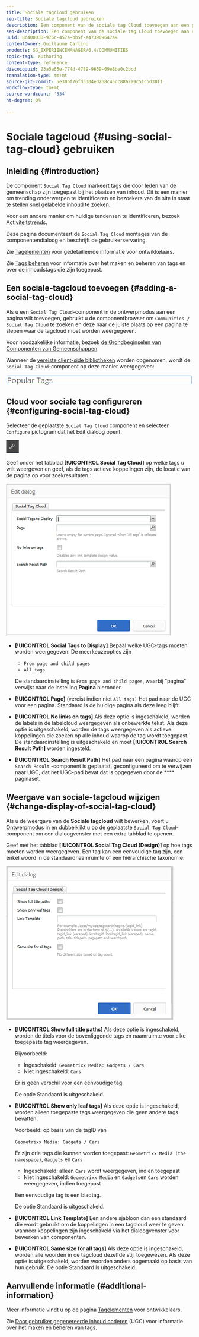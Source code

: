 ```yaml
---
title: Sociale tagcloud gebruiken
seo-title: Sociale tagcloud gebruiken
description: Een component van de sociale tag Cloud toevoegen aan een pagina
seo-description: Een component van de sociale tag Cloud toevoegen aan een pagina
uuid: 8c400030-976c-457a-bb5f-e473909647a9
contentOwner: Guillaume Carlino
products: SG_EXPERIENCEMANAGER/6.4/COMMUNITIES
topic-tags: authoring
content-type: reference
discoiquuid: 23a5a65e-774d-4789-9659-09e8be0c2bcd
translation-type: tm+mt
source-git-commit: 5e30bf76fd3304ed268c45cc8862a9c51c5d30f1
workflow-type: tm+mt
source-wordcount: '534'
ht-degree: 0%

---
```



# Sociale tagcloud {#using-social-tag-cloud} gebruiken

## Inleiding {#introduction}

De component `Social Tag Cloud` markeert tags die door leden van de gemeenschap zijn toegepast bij het plaatsen van inhoud. Dit is een manier om trending onderwerpen te identificeren en bezoekers van de site in staat te stellen snel gelabelde inhoud te zoeken.

Voor een andere manier om huidige tendensen te identificeren, bezoek [Activiteitstrends](trends.md).

Deze pagina documenteert de `Social Tag Cloud` montages van de componentendialoog en beschrijft de gebruikerservaring.

Zie [Tagelementen](tag.md) voor gedetailleerde informatie voor ontwikkelaars.

Zie [Tags beheren](../../help/sites-administering/tags.md) voor informatie over het maken en beheren van tags en over de inhoudstags die zijn toegepast.

## Een sociale-tagcloud toevoegen {#adding-a-social-tag-cloud}

Als u een `Social Tag Cloud`-component in de ontwerpmodus aan een pagina wilt toevoegen, gebruikt u de componentbrowser om `Communities / Social Tag Cloud` te zoeken en deze naar de juiste plaats op een pagina te slepen waar de tagcloud moet worden weergegeven.

Voor noodzakelijke informatie, bezoek [de Grondbeginselen van Componenten van Gemeenschappen](basics.md).

Wanneer de [vereiste client-side bibliotheken](tag.md#essentials-for-client-side) worden opgenomen, wordt de `Social Tag Cloud`-component op deze manier weergegeven:

![chlimage_1-303](assets/chlimage_1-303.png)

## Cloud voor sociale tag configureren {#configuring-social-tag-cloud}

Selecteer de geplaatste `Social Tag Cloud` component en selecteer `Configure` pictogram dat het Edit dialoog opent.

![chlimage_1-304](assets/chlimage_1-304.png)

Geef onder het tabblad **[!UICONTROL Social Tag Cloud]** op welke tags u wilt weergeven en geef, als de tags actieve koppelingen zijn, de locatie van de pagina op voor zoekresultaten.:

![chlimage_1-305](assets/chlimage_1-305.png)

* **[!UICONTROL Social Tags to Display]**
Bepaal welke UGC-tags moeten worden weergegeven. De meerkeuzeopties zijn

   * `From page and child pages`
   * `All tags`

   De standaardinstelling is `From page and child pages`, waarbij &quot;pagina&quot; verwijst naar de instelling **Pagina** hieronder.

* **[!UICONTROL Page]**
(vereist indien niet 
`All tags)` Het pad naar de UGC voor een pagina. Standaard is de huidige pagina als deze leeg blijft.

* **[!UICONTROL No links on tags]**
Als deze optie is ingeschakeld, worden de labels in de labelcloud weergegeven als onbewerkte tekst. Als deze optie is uitgeschakeld, worden de tags weergegeven als actieve koppelingen die zoeken op alle inhoud waarop de tag wordt toegepast. De standaardinstelling is uitgeschakeld en moet **[!UICONTROL Search Result Path]** worden ingesteld.

* **[!UICONTROL Search Result Path]**
Het pad naar een pagina waarop een 
`Search Result` -component is geplaatst, geconfigureerd om te verwijzen naar UGC, dat het UGC-pad bevat dat is opgegeven door de  **** paginaset.

## Weergave van sociale-tagcloud wijzigen {#change-display-of-social-tag-cloud}

Als u de weergave van de **Sociale tagcloud** wilt bewerken, voert u [Ontwerpmodus](../../help/sites-authoring/default-components-designmode.md) in en dubbelklikt u op de geplaatste `Social Tag Cloud`-component om een dialoogvenster met een extra tabblad te openen.

Geef met het tabblad **[!UICONTROL Social Tag Cloud (Design)]** op hoe tags moeten worden weergegeven. Een tag kan een eenvoudige tag zijn, een enkel woord in de standaardnaamruimte of een hiërarchische taxonomie:

![chlimage_1-306](assets/chlimage_1-306.png)

* **[!UICONTROL Show full title paths]**
Als deze optie is ingeschakeld, worden de titels voor de bovenliggende tags en naamruimte voor elke toegepaste tag weergegeven.

   Bijvoorbeeld:

   * Ingeschakeld: `Geometrixx Media: Gadgets / Cars`
   * Niet ingeschakeld: `Cars`

   Er is geen verschil voor een eenvoudige tag.

   De optie Standaard is uitgeschakeld.

* **[!UICONTROL Show only leaf tags]**
Als deze optie is ingeschakeld, worden alleen toegepaste tags weergegeven die geen andere tags bevatten.

   Voorbeeld: op basis van de tagID van

   `Geometrixx Media: Gadgets / Cars`

   Er zijn drie tags die kunnen worden toegepast: `Geometrixx Media (the namespace)`, `Gadgets` en `Cars`

   * Ingeschakeld: alleen `Cars` wordt weergegeven, indien toegepast
   * Niet ingeschakeld: `Geometrixx Media` en `Gadgets`en `Cars` worden weergegeven, indien toegepast

   Een eenvoudige tag is een bladtag.

   De optie Standaard is uitgeschakeld.

* **[!UICONTROL Link Template]**
Een andere sjabloon dan een standaard die wordt gebruikt om de koppelingen in een tagcloud weer te geven wanneer koppelingen zijn ingeschakeld via het dialoogvenster voor bewerken van componenten.

* **[!UICONTROL Same size for all tags]**
Als deze optie is ingeschakeld, worden alle woorden in de tagcloud dezelfde stijl toegewezen. Als deze optie is uitgeschakeld, worden woorden anders opgemaakt op basis van hun gebruik. De optie Standaard is uitgeschakeld.

## Aanvullende informatie {#additional-information}

Meer informatie vindt u op de pagina [Tagelementen](tag.md) voor ontwikkelaars.

Zie [Door gebruiker gegenereerde inhoud coderen](tag-ugc.md) (UGC) voor informatie over het maken en beheren van tags.
